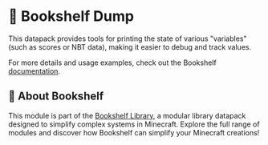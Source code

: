 # 🔬 Bookshelf Dump

This datapack provides tools for printing the state of various "variables" (such as scores or NBT data), making it easier to debug and track values.

For more details and usage examples, check out the Bookshelf [documentation](https://docs.mcbookshelf.dev/en/latest/modules/dump.html).


## 📖 About Bookshelf

This module is part of the [Bookshelf Library](https://docs.mcbookshelf.dev/en/latest/index.html), a modular library datapack designed to simplify complex systems in Minecraft. Explore the full range of modules and discover how Bookshelf can simplify your Minecraft creations!
